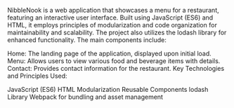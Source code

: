 NibbleNook is a web application that showcases a menu for a restaurant, featuring an interactive user interface. Built using JavaScript (ES6) and HTML, it employs principles of modularization and code organization for maintainability and scalability. The project also utilizes the lodash library for enhanced functionality. The main components include:

Home: The landing page of the application, displayed upon initial load.
Menu: Allows users to view various food and beverage items with details.
Contact: Provides contact information for the restaurant.
Key Technologies and Principles Used:

JavaScript (ES6)
HTML
Modularization
Reusable Components
lodash Library
Webpack for bundling and asset management
